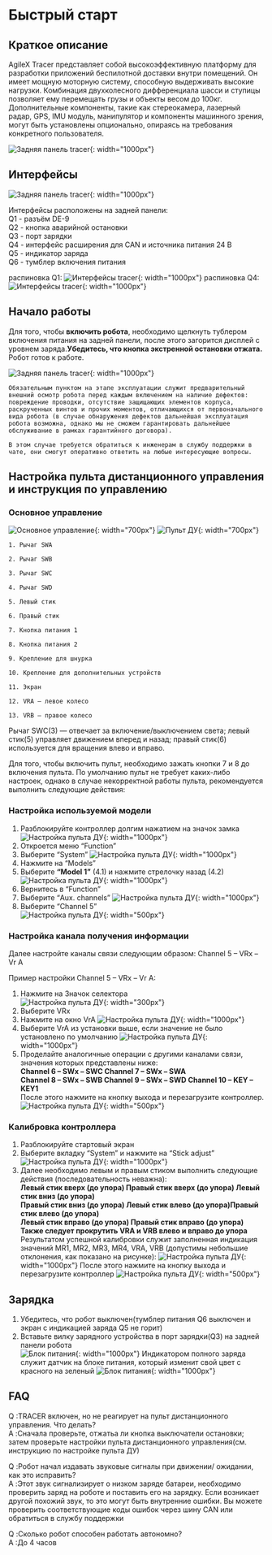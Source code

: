 # Быстрый старт
## Краткое описание 
AgileX Tracer представляет собой высокоэффективную платформу для разработки приложений
беспилотной доставки внутри помещений. Он имеет мощную моторную систему, способную выдерживать высокие нагрузки. Комбинация двухколесного дифференциала шасси и ступицы позволяет ему перемещать грузы и объекты весом до 100кг.
Дополнительные компоненты, такие как стереокамера, лазерный радар, GPS, IMU модуль, манипулятор и компоненты машинного зрения, могут быть установлены опционально, опираясь на требования конкретного пользователя.

![Задняя панель tracer](/assets/images/intro.png){: width="1000px"}

## Интерфейсы

![Задняя панель tracer](/assets/images/intro1.png){: width="1000px"}

Интерфейсы расположены на задней панели:  
Q1 - разъём DE-9  
Q2 - кнопка аварийной остановки  
Q3 - порт зарядки  
Q4 - интерфейс расширения для CAN и источника питания 24 В   
Q5 - индикатор заряда  
Q6 - тумблер включения питания  

распиновка Q1:
![Интерфейсы tracer](/assets/images/intro2.png){: width="1000px"}
распиновка Q4:
![Интерфейсы tracer](/assets/images/intro3.png){: width="1000px"}

## Начало работы
Для того, чтобы **включить робота**, необходимо щелкнуть тублером включения питания на задней панели, после этого загорится дисплей с уровнем заряда.**Убедитесь, что кнопка экстренной остановки отжата.** Робот готов к работе. 

![Задняя панель tracer](/assets/images/tracer_boot.jpg){: width="1000px"}

```note
Обязательным пунктом на этапе эксплуатации служит предварительный внешний осмотр робота перед каждым включением на наличие дефектов: повреждение проводки, отсутствие защищающих элементов корпуса, раскрученных винтов и прочих моментов, отличающихся от первоначального вида робота (в случае обнаружения дефектов дальнейшая эксплуатация робота возможна, однако мы не сможем гарантировать дальнейшее обслуживание в рамках гарантийного договора). 

В этом случае требуется обратиться к инженерам в службу поддержки в чате, они смогут оперативно ответить на любые интересующие вопросы.

```

## Настройка пульта дистанционного управления и инструкция по управлению
### Основное управление
![Основное управление](/assets/images/control.jpg){: width="700px"}
![Пульт ДУ](/assets/images/control1.png){: width="700px"}

    1. Рычаг SWA

    2. Рычаг SWB

    3. Рычаг SWC

    4. Рычаг SWD

    5. Левый стик

    6. Правый стик

    7. Кнопка питания 1

    8. Кнопка питания 2

    9. Крепление для шнурка
    
    10. Крепление для дополнительных устройств 

    11. Экран

    12. VRA – левое колесо

    13. VRB – правое колесо

Рычаг SWC(3) — отвечает за включение/выключением света; левый стик(5) управляет движением вперед и назад; правый стик(6) используется для вращения влево и вправо.

Для того, чтобы включить пульт, необходимо зажать кнопки 7 и 8 до включения пульта. По умолчанию пульт не требует каких-либо настроек, однако в случае некорректной работы пульта, рекомендуется выполнить следующие действия:

### Настройка используемой модели
  1. Разблокируйте контроллер долгим нажатием на значок замка
  ![Настройка пульта ДУ](/assets/images/rcset.png){: width="1000px"}
  2. Откроется меню “Function”	
  3. Выберите “System”
  ![Настройка пульта ДУ](/assets/images/rcset1.png){: width="1000px"}
  4. Нажмите на “Models”
  5. Выберите **“Model 1”** (4.1) и нажмите стрелочку назад (4.2)
  ![Настройка пульта ДУ](/assets/images/rcset2.png){: width="1000px"}
  6. Вернитесь в “Function”	
  7. Выберите “Aux. channels”
  ![Настройка пульта ДУ](/assets/images/rcset3.png){: width="1000px"}
  8. Выберите “Channel 5”  
  ![Настройка пульта ДУ](/assets/images/channel5.jpg){: width="500px"}
  
### Настройка канала получения информации

Далее настройте каналы связи следующим образом: Channel 5 – VRx – Vr A

Пример настройки Channel 5 – VRx – Vr A:

  1. Нажмите на Значок селектора  
  ![Настройка пульта ДУ](/assets/images/rcset5.jpg){: width="300px"}
  2. Выберите VRx 
  3. Нажмите на окно VrA 
  ![Настройка пульта ДУ](/assets/images/rcset6.png){: width="1000px"}
  4. Выберите VrA из установки выше, если значение не было установлено по умолчанию
  ![Настройка пульта ДУ](/assets/images/rcset7.png){: width="1000px"}
  5. Проделайте аналогичные операции с другими каналами связи, значения которых представлены   ниже:  
  **Channel 6 – SWx – SWC	Channel 7 – SWx – SWA**  
  **Channel 8 – SWx – SWB	Channel 9 – SWx – SWD Channel 10 – KEY – KEY1**  
  После этого нажмите на кнопку выхода	и перезагрузите контроллер.
  ![Настройка пульта ДУ](/assets/images/rcset8.png){: width="500px"}
  
### Калибровка контроллера

   1. Разблокируйте стартовый экран
   2. Выберите вкладку “System” и нажмите на “Stick adjust”
   ![Настройка пульта ДУ](/assets/images/rcset9.png){: width="1000px"}
   3. Далее необходимо левым и правым стиком выполнить следующие действия (последовательность неважна):  
   **Левый стик вверх (до упора)  Правый стик вверх (до упора) Левый стик вниз (до     упора)**   
   **Правый стик вниз (до упора)  Левый стик влево (до упора)Правый стик влево (до упора)**  
   **Левый стик вправо (до упора)  Правый стик вправо (до упора)**  
   **Также следует прокрутить VRA и VRB влево и вправо до упора**  
Результатом успешной калибровки служит заполненная индикация значений MR1, MR2, MR3, MR4, VRA, VRB (допустимы небольшие отклонения, как показано на рисунке):
   ![Настройка пульта ДУ](/assets/images/rcset10.png){: width="1000px"}
   После этого нажмите на кнопку выхода и перезагрузите контроллер
   ![Настройка пульта ДУ](/assets/images/rcset8.png){: width="500px"}
   
## Зарядка

1. Убедитесь, что робот выключен(тумблер питания Q6 выключен и экран с индикацией заряда Q5 не горит)
2. Вставьте вилку зарядного устройства в порт зарядки(Q3) на задней панели робота  
   ![Блок питания](/assets/images/charging.jpg){: width="1000px"}
Индикатором полного заряда служит датчик на блоке питания, который изменит свой цвет с красного на зеленый
   ![Блок питания](/assets/images/charging1.png){: width="1000px"}
## FAQ

Q :TRACER включен, но не реагирует на пульт дистанционного управления. Что делать?  
A :Сначала проверьте, отжатьа ли кнопка выключатели остановки; затем проверьте настройки пульта дистанционного управления(см. инструкцию по настройке пульта ДУ)

Q :Робот начал издавать звуковые сигналы при движении/ ожидании, как это исправить?  
A :Этот звук сигнализирует о низком заряде батареи, необходимо проверить заряд на роботе и поставить его на зарядку. Если возникает другой похожий звук, то это могут быть внутренние ошибки. Вы можете проверить соответствующие коды ошибок через шину CAN или обратиться в службу поддержки

Q :Сколько робот способен работать автономно?  
А :До 4 часов


